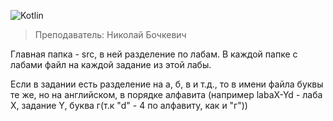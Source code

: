 ![Kotlin](https://img.shields.io/badge/kotlin-%237F52FF.svg?style=for-the-badge&logo=kotlin&logoColor=white)

> Преподаватель: Николай Бочкевич

Главная папка - src, в ней разделение по лабам. В каждой папке с лабами файл на каждой задание из этой лабы.

Если в задании есть разделение на а, б, в и т.д., то в имени файла буквы те же, но на английском, в порядке алфавита (например labaX-Yd - лаба X, задание Y, буква г(т.к "d" - 4 по алфавиту, как и "г"))